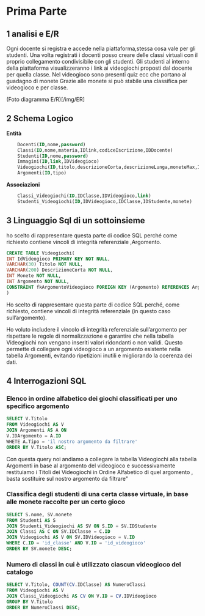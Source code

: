# Prima Parte

## 1 analisi e E/R
 Ogni docente si registra e accede nella piattaforma,stessa cosa vale per gli studenti.
 Una volta registrati i docenti posso creare delle classi virtuali con il proprio collegamento condivisibile con gli studenti.
 Gli studenti al interno della piattaforma visualizzeranno i link ai videogiochi proposti dal docente per quella classe.
 Nel videogioco sono presenti quiz ecc che portano al guadagno di monete 
 Grazie alle monete si può stabile una classifica per videogioco e per classe.
 
 (Foto diagramma E/R)[/img/ER]
 
## 2 Schema Logico 
**Entità** 
```sql
    Docenti(ID,nome,password)
    Classi(ID,nome,materia,IDlink,codiceIscrizione,IDDocente)
    Studenti(ID,nome,password) 
    Immagini(ID,link,IDVideogioco)
    Videogiochi(ID,titolo,descrizioneCorta,descrizioneLunga,moneteMax,IDArgomento)
    Argomenti(ID,tipo)
```
**Associazioni** 
```sql
    Classi_Videogiochi(ID,IDClasse,IDVideogioco,link)
    Studenti_Videogiochi(ID,IDVideogioco,IDClasse,IDStudente,monete)
```
## 3 Linguaggio Sql di un sottoinsieme
ho scelto di rappresentare questa parte di codice SQL perché come richiesto contiene vincoli di integrità referenziale ,Argomento.

```sql 
CREATE TABLE Videogiochi(
INT IdVideogioco PRIMARY KEY NOT NULL,
VARCHAR(30) Titolo NOT NULL,
VARCHAR(200) DescrizioneCorta NOT NULL,
INT Monete NOT NULL,
INT Argomento NOT NULL,
CONSTRAINT fkArgomentoVideogioco FOREIGN KEY (Argomento) REFERENCES Argomenti(ID),
)
```
Ho scelto di rappresentare questa parte di codice SQL perché, come richiesto, contiene vincoli di integrità referenziale (in questo caso sull’argomento).

Ho voluto includere il vincolo di integrità referenziale sull’argomento per rispettare le regole di normalizzazione e garantire che nella tabella Videogiochi non vengano inseriti valori ridondanti o non validi. Questo permette di collegare ogni videogioco a un argomento esistente nella tabella Argomenti, evitando ripetizioni inutili e migliorando la coerenza dei dati.
## 4 Interrogazioni SQL
### Elenco in ordine alfabetico dei giochi classificati per uno specifico argomento
``` sql
SELECT V.Titolo 
FROM Videogiochi AS V
JOIN Argomenti AS A ON 
V.IDArgomento = A.ID
WHETE A.Tipo = 'il nostro argomento da filtrare' 
ORDER BY V.Titolo ASC;
```
Con questa query noi andiamo a collegare la tabella Videogiochi alla tabella Argomenti in base al argomento del videogioco e successivamente restituiamo i Titoli dei Videogiochi in Ordine Alfabetico di quel argomento , basta sostituire sul nostro argomento da filtrare"
### Classifica degli studenti di una certa classe virtuale, in base alle monete raccolte per un certo gioco
``` sql
SELECT S.nome, SV.monete
FROM Studenti AS S
JOIN Studenti_Videogiochi AS SV ON S.ID = SV.IDStudente
JOIN Classi AS C ON SV.IDClasse = C.ID
JOIN Videogiochi AS V ON SV.IDVideogioco = V.ID
WHERE C.ID = 'id_classe' AND V.ID = 'id_videogioco'
ORDER BY SV.monete DESC;
```
### Numero di classi in cui è utilizzato ciascun videogioco del catalogo
``` sql
SELECT V.Titolo, COUNT(CV.IDClasse) AS NumeroClassi
FROM Videogiochi AS V
JOIN Classi_Videogiochi AS CV ON V.ID = CV.IDVideogioco
GROUP BY V.Titolo
ORDER BY NumeroClassi DESC;
```
